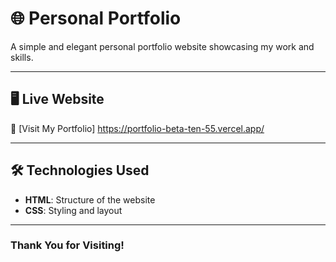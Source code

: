 # 🌐 Personal Portfolio

A simple and elegant personal portfolio website showcasing my work and skills.

---

## 🖥️ Live Website

🔗 [Visit My Portfolio]
https://portfolio-beta-ten-55.vercel.app/

---

## 🛠️ Technologies Used

- **HTML**: Structure of the website  
- **CSS**: Styling and layout  

---

### Thank You for Visiting!
